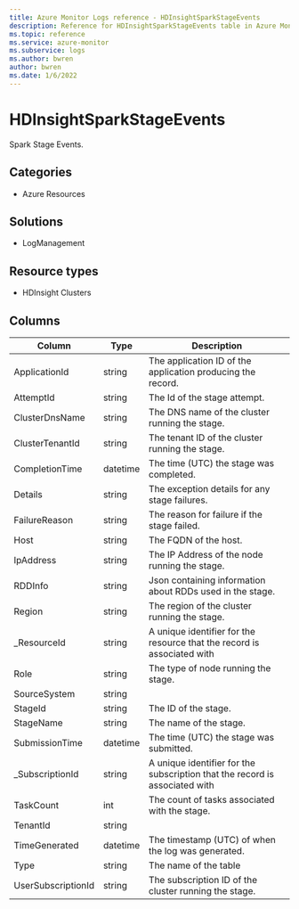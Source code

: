 ```yaml
---
title: Azure Monitor Logs reference - HDInsightSparkStageEvents
description: Reference for HDInsightSparkStageEvents table in Azure Monitor Logs.
ms.topic: reference
ms.service: azure-monitor
ms.subservice: logs
ms.author: bwren
author: bwren
ms.date: 1/6/2022
---
```


# HDInsightSparkStageEvents

 Spark Stage Events.

## Categories

- Azure Resources
## Solutions

- LogManagement
## Resource types

- HDInsight Clusters




## Columns

| Column | Type | Description |
| --- | --- | --- |
| ApplicationId | string | The application ID of the application producing the record. |
| AttemptId | string | The Id of the stage attempt. |
| ClusterDnsName | string | The DNS name of the cluster running the stage. |
| ClusterTenantId | string | The tenant ID of the cluster running the stage. |
| CompletionTime | datetime | The time (UTC) the stage was completed. |
| Details | string | The exception details for any stage failures. |
| FailureReason | string | The reason for failure if the stage failed. |
| Host | string | The FQDN of the host. |
| IpAddress | string | The IP Address of the node running the stage. |
| RDDInfo | string | Json containing information about RDDs used in the stage. |
| Region | string | The region of the cluster running the stage. |
| _ResourceId | string | A unique identifier for the resource that the record is associated with |
| Role | string | The type of node  running the stage. |
| SourceSystem | string |  |
| StageId | string | The ID of the stage. |
| StageName | string | The name of the stage. |
| SubmissionTime | datetime | The time (UTC) the stage was submitted. |
| _SubscriptionId | string | A unique identifier for the subscription that the record is associated with |
| TaskCount | int | The count of tasks associated with the stage. |
| TenantId | string |  |
| TimeGenerated | datetime | The timestamp (UTC) of when the log was generated. |
| Type | string | The name of the table |
| UserSubscriptionId | string | The subscription ID of the cluster running the stage. |
